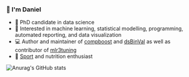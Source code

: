 ### 👋 I'm Daniel

- :school: PhD candidate in data science
- :rocket: Interested in machine learning, statistical modelling, programming, automated reporting, and data visualization
- :computer: Author and maintainer of [compboost](https://www.github.com/schalkdaniel/compboost) and [dsBinVal](https://www.github.com/difuture-lmu/dsBinVal) as well as contributor of [mlr3tuning](https://www.github.com/mlr-org/mlr3tuning)
- :bicyclist: [Sport](https://www.strava.com/athletes/85875680) and nutrition enthusiast

![Anurag's GitHub stats](https://github-readme-stats.vercel.app/api/?username=schalkdaniel&show_icons=true&title_color=fff&icon_color=79ff97&text_color=9f9f9f&bg_color=151515)

<!--
[![Top Langs](https://github-readme-stats.vercel.app/api/top-langs/?username=schalkdaniel)](https://github.com/anuraghazra/github-readme-stats)
-->
<!--
**schalkdaniel/schalkdaniel** is a ✨ _special_ ✨ repository because its `README.md` (this file) appears on your GitHub profile.

Here are some ideas to get you started:

- 🔭 I’m currently working on ...
- 🌱 I’m currently learning ...
- 👯 I’m looking to collaborate on ...
- 🤔 I’m looking for help with ...
- 💬 Ask me about ...
- 📫 How to reach me: ...
- 😄 Pronouns: ...
- ⚡ Fun fact: ...
-->
